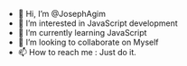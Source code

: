- 👋 Hi, I’m @JosephAgim
- 👀 I’m interested in JavaScript development
- 🌱 I’m currently learning JavaScript
- 💞️ I’m looking to collaborate on Myself
- 📫 How to reach me : Just do it.

<!---
JosephAgim/JosephAgim is a ✨ special ✨ repository because its `README.md` (this file) appears on your GitHub profile.
You can click the Preview link to take a look at your changes.
--->
